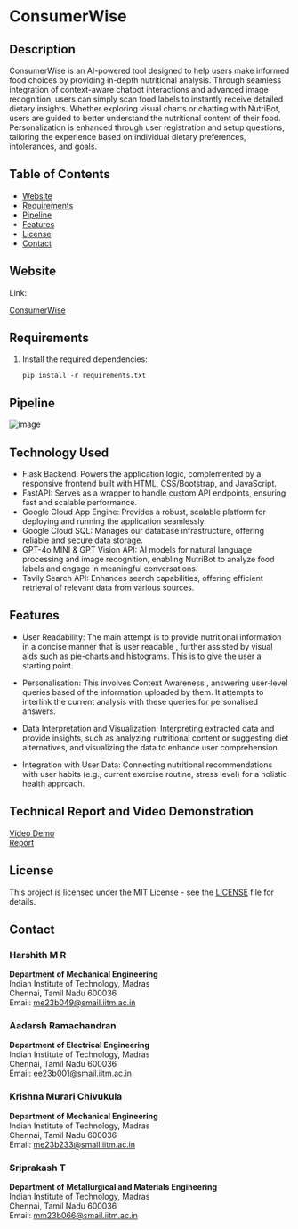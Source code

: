 # ConsumerWise

## Description
ConsumerWise is an AI-powered tool designed to help users make informed food choices by providing in-depth nutritional analysis. Through seamless integration of context-aware chatbot interactions and advanced image recognition, users can simply scan food labels to instantly receive detailed dietary insights. Whether exploring visual charts or chatting with NutriBot, users are guided to better understand the nutritional content of their food. Personalization is enhanced through user registration and setup questions, tailoring the experience based on individual dietary preferences, intolerances, and goals.

## Table of Contents
- [Website](#Website)
- [Requirements](#Requirements)
- [Pipeline](#Pipeline)
- [Features](#features)
- [License](#license)
- [Contact](#contact)


## Website
Link:

[ConsumerWise](https://sound-aileron-437216-i1.el.r.appspot.com/)


## Requirements
1. Install the required dependencies:
   ```
   pip install -r requirements.txt
   ```

## Pipeline
![image](https://github.com/user-attachments/assets/9d1af74c-e63a-4bbe-9f8d-f76ee105c5a5)

## Technology Used
- Flask Backend: Powers the application logic, complemented by a responsive frontend built with HTML, CSS/Bootstrap, and JavaScript.
- FastAPI: Serves as a wrapper to handle custom API endpoints, ensuring fast and scalable performance.
- Google Cloud App Engine: Provides a robust, scalable platform for deploying and running the application seamlessly.
- Google Cloud SQL: Manages our database infrastructure, offering reliable and secure data storage.
- GPT-4o MINI & GPT Vision API: AI models for natural language processing and image recognition, enabling NutriBot to analyze food labels and engage in meaningful conversations.
- Tavily Search API: Enhances search capabilities, offering efficient retrieval of relevant data from various sources.
  
## Features
- User Readability: The main attempt is to provide nutritional information in a concise manner that is user readable ,
further assisted by visual aids such as pie-charts and histograms. This is to give the user a starting point.

- Personalisation: This involves Context Awareness , answering user-level queries based of the information uploaded by
them. It attempts to interlink the current analysis with these queries for personalised answers.

- Data Interpretation and Visualization: Interpreting extracted data and provide insights, such as analyzing nutritional
content or suggesting diet alternatives, and visualizing the data to enhance user comprehension.

- Integration with User Data: Connecting nutritional recommendations with user habits (e.g., current exercise routine,
stress level) for a holistic health approach.

## Technical Report and Video Demonstration
[Video Demo](https://github.com/roovy54/Google-GenAI-ConsumerWise/blob/9216a5a5168e6197f96cca31fc45c24c6321750d/Video_Demo_Genai.webm) \
[Report](https://github.com/roovy54/Google-GenAI-ConsumerWise/blob/main/Consumerwise.pdf)

## License
This project is licensed under the MIT License - see the [LICENSE](LICENSE) file for details.

## Contact

### Harshith M R
**Department of Mechanical Engineering**  
Indian Institute of Technology, Madras  
Chennai, Tamil Nadu 600036  
Email: [me23b049@smail.iitm.ac.in](mailto:me23b049@smail.iitm.ac.in)

### Aadarsh Ramachandran
**Department of Electrical Engineering**  
Indian Institute of Technology, Madras  
Chennai, Tamil Nadu 600036  
Email: [ee23b001@smail.iitm.ac.in](mailto:ee23b001@smail.iitm.ac.in)

### Krishna Murari Chivukula
**Department of Mechanical Engineering**  
Indian Institute of Technology, Madras  
Chennai, Tamil Nadu 600036  
Email: [me23b233@smail.iitm.ac.in](mailto:me23b233@smail.iitm.ac.in)

### Sriprakash T
**Department of Metallurgical and Materials Engineering**  
Indian Institute of Technology, Madras  
Chennai, Tamil Nadu 600036  
Email: [mm23b066@smail.iitm.ac.in](mailto:mm23b066@smail.iitm.ac.in)
